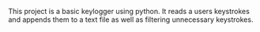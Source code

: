 This project is a basic keylogger using python. It reads a users keystrokes and appends them to a text file as well as filtering unnecessary keystrokes.
